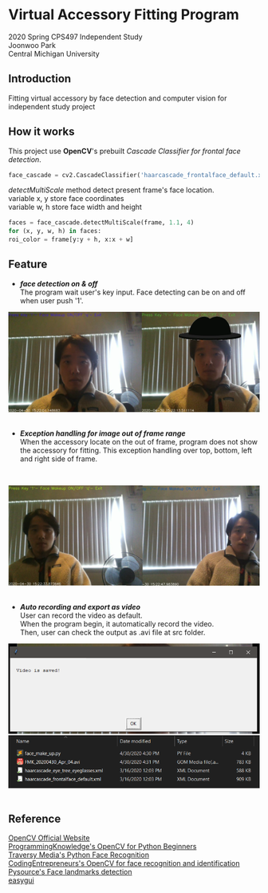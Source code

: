 
# Virtual Accessory Fitting Program
<p>2020 Spring CPS497 Independent Study<br>
Joonwoo Park<br>
Central Michigan University</p>


## Introduction
Fitting virtual accessory by face detection and computer vision for independent study project

## How it works

This project use __OpenCV__'s prebuilt _Cascade Classifier for frontal face detection_.
```python
face_cascade = cv2.CascadeClassifier('haarcascade_frontalface_default.xml')
```

_detectMultiScale_ method detect present frame's face location.<br>
variable x, y store face coordinates<br>
variable w, h store face width and height
```python
faces = face_cascade.detectMultiScale(frame, 1.1, 4)
for (x, y, w, h) in faces:
roi_color = frame[y:y + h, x:x + w]
```


## Feature
  - ***face detection on & off***<br>
  The program wait user's key input.
  Face detecting can be on and off when user push '1'.<br>
  
![detecting_onoff](docs/detecting_onoff.png)
&nbsp;




  - ***Exception handling for image out of frame range***<br>
  When the accessory locate on the out of frame, program does not show the accessory for fitting.
  This exception handling over top, bottom, left and right side of frame.
  <br>
  
![range_over](docs/range_over.png)
&nbsp;


  - ***Auto recording and export as video***<br>
  User can record the video as default.<br>
  When the program begin, it automatically record the video.<br>
  Then, user can check the output as .avi file at src folder.<br>
  
![record_msg](docs/record_msg.PNG)
![saved_file](docs/saved_file.PNG)
&nbsp;

## Reference
[OpenCV Official Website](https://opencv.org/)<br>
[ProgrammingKnowledge's OpenCV for Python Beginners](https://www.youtube.com/watch?v=N81PCpADwKQ&list=PLS1QulWo1RIa7D1O6skqDQ-JZ1GGHKK-K&index=48&t=0s)<br>
[Traversy Media's Python Face Recognition](https://www.youtube.com/watch?v=QSTnwsZj2yc&list=WL&index=19&t=0s)<br>
[CodingEntrepreneurs's OpenCV for face recognition and identification](https://www.youtube.com/watch?v=PmZ29Vta7Vc&t=1340s)<br>
[Pysource's Face landmarks detection](https://www.youtube.com/watch?v=MrRGVOhARYY&t=235s)<br>
[easygui](http://easygui.sourceforge.net/)

